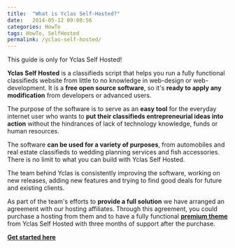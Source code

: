 ```yaml
---
title:  "What is Yclas Self-Hosted?"
date:   2014-05-12 09:08:56
categories: HowTo
tags: HowTo, SelfHosted
permalink: /yclas-self-hosted/
---
```

<div class="alert alert-warning">
<strong><i class="glyphicon glyphicon-warning-sign"></i> </strong> This guide is only for Yclas Self Hosted!
</div>

**Yclas Self Hosted** is a classifieds script that helps you run a fully functional classifieds website from little to no knowledge in web-design or web-development. It is a **free open source software**, so it's **ready to apply any modification** from developers or advanced users.

The purpose of the software is to serve as an **easy tool** for the everyday internet user who wants to **put their classifieds entrepreneurial ideas into action** without the hindrances of lack of technology knowledge, funds or human resources.

The software **can be used for a variety of purposes**, from automobiles and real estate classifieds to wedding planning services and fish accessories. There is no limit to what you can build with Yclas Self Hosted.

The team behind Yclas is consistently improving the software, working on new releases, adding new features and trying to find good deals for future and existing clients.

As part of the team's efforts to **provide a full solution** we have arranged an agreement with our hosting affiliates. Through this agreement, you could purchase a hosting from them and to have a fully functional **[premium theme](https://selfhosted.yclas.com)** from Yclas Self Hosted with three months of support after the purchase.

**[Get started here](https://yclas.com/self-hosted.html#package)**


